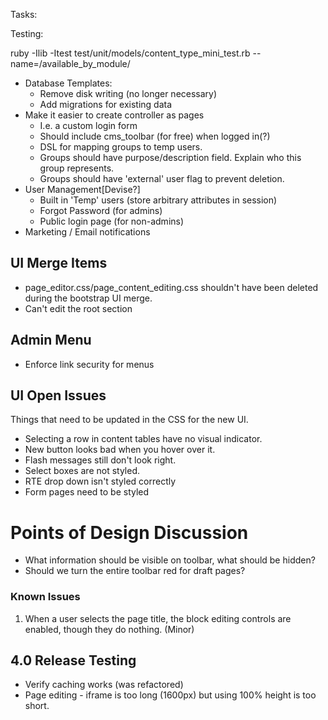 Tasks:

Testing:

ruby -Ilib -Itest test/unit/models/content_type_mini_test.rb --name=/available_by_module/

* Database Templates:
  - Remove disk writing (no longer necessary)
  - Add migrations for existing data
* Make it easier to create controller as pages
  - I.e. a custom login form
  - Should include cms_toolbar (for free) when logged in(?)
  - DSL for mapping groups to temp users.
  - Groups should have purpose/description field. Explain who this group represents.
  - Groups should have 'external' user flag to prevent deletion.
* User Management[Devise?]
  - Built in 'Temp' users (store arbitrary attributes in session)
  - Forgot Password (for admins) 
  - Public login page (for non-admins)
* Marketing / Email notifications

## UI Merge Items
* page_editor.css/page_content_editing.css shouldn't have been deleted during the bootstrap UI merge.
* Can't edit the root section

## Admin Menu
* Enforce link security for menus

## UI Open Issues

Things that need to be updated in the CSS for the new UI.

* Selecting a row in content tables have no visual indicator.
* New button looks bad when you hover over it.
* Flash messages still don't look right.
* Select boxes are not styled.
* RTE drop down isn't styled correctly
* Form pages need to be styled



# Points of Design Discussion

* What information should be visible on toolbar, what should be hidden?
* Should we turn the entire toolbar red for draft pages?

### Known Issues

1. When a user selects the page title, the block editing controls are enabled, though they do nothing. (Minor)

## 4.0 Release Testing

* Verify caching works (was refactored)
* Page editing - iframe is too long (1600px) but using 100% height is too short.

